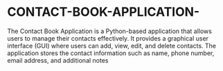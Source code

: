 # CONTACT-BOOK-APPLICATION-
The Contact Book Application is a Python-based application that allows users to manage their contacts effectively. It provides a graphical user interface (GUI) where users can add, view, edit, and delete contacts. The application stores the contact information such as name, phone number, email address, and additional notes
